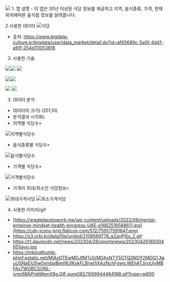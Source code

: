 <img src="https://capsule-render.vercel.app/api?type=waving&color=auto&height=200&section=header&text=food_rst&fontSize=55" />
1. 앱 설명
- 이 앱은 30년 이상된 식당 정보를 제공하고 지역, 음식종류, 가격, 현재 위치에따른 음식점 정보를 알려줍니다.

2.사용한 데이터
![식당](https://github.com/YeojinSon7/food_rst/assets/130967465/7cc8a0b9-648f-4a5a-8c29-92c16e8b0619)
- 출처: https://www.bigdata-culture.kr/bigdata/user/data_market/detail.do?id=af65689c-5a0f-4dd1-a91f-254d70053816
3. 사용한 기술

 <img src="https://img.shields.io/badge/Python-3776AB?style=flat&logo=python&logoColor=white"/><img src="https://img.shields.io/badge/Numpy-013243?style=flat&logo=numpy&logoColor=white"/> <img src="https://img.shields.io/badge/Pandas-150458?style=flat&logo=pandas&logoColor=white"/>
 
 <img src="https://img.shields.io/badge/Jupyter-F37626?style=flat&logo=jupyter&logoColor=white"/><img src="https://img.shields.io/badge/Google Colab-F9AB00?style=flat&logo=googlecolab&logoColor=white"/>
 
 <img src="https://img.shields.io/badge/Streamlit-FF4B4B?style=flat&logo=streamlit&logoColor=white"/> <img src="https://img.shields.io/badge/Visual Studio Code-007ACC?style=flat&logo=visualstudiocode&logoColor=white"/>
 
3. 데이터 분석
-  데이터의 크기) (251,10)
-  분석결과 시각화)
- 지역별 식당수>

![지역별식당수](https://github.com/YeojinSon7/food_rst/assets/130967465/6fdf43b5-868e-4ab3-a15b-9a0b22caf998)
- 음식종류별 식당수>

![음식별식당수](https://github.com/YeojinSon7/food_rst/assets/130967465/07bf37ab-95d6-4a07-9692-cd3876165a3c)
- 가격별 식당수>

![가격별식당수](https://github.com/YeojinSon7/food_rst/assets/130967465/e67d60b9-8f0c-4f37-ba75-20a7368165d6)
- 가격이 최대/최소인 식당정보>

![최대가격식당](https://github.com/YeojinSon7/food_rst/assets/130967465/29c4765c-50da-428e-b8b2-6675a4a3ff04)
![최소가격식당](https://github.com/YeojinSon7/food_rst/assets/130967465/2df51eeb-13d1-4a9d-be60-53ad3062b631)

4. 사용한 이미지/gif
- [https://greatplacetowork.me/wp-content/uploads/2022/09/mental-employe-mindset-health-progress-UAE-e1662518588611.jpg](https://cdn-icons-png.flaticon.com/512/7591/7591647.png)
- https://s3.orbi.kr/data/file/united/2109569778_eZanPj5s_2.gif
- https://t1.daumcdn.net/news/202304/26/xportsnews/20230426185004651iayp.jpg
- https://mblogthumb-phinf.pstatic.net/MjAxOTEwMDJfMTc0/MDAxNTY5OTQ0NDY2MDQ1.XauUSNaEiU5w0xmbpBiml9UIKokFLBrw0jXAzNchFgwg.WEhATJjroUiyMBFAx7WOBCSONL-iymr6MjjPnbWemX8g.GIF.pure082/1569944464188.gif?type=w800

